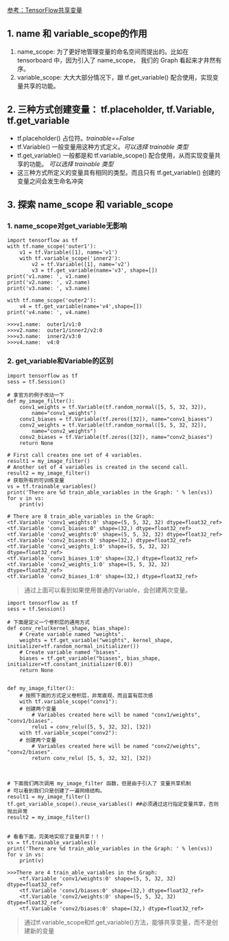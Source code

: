 [参考：TensorFlow共享变量](http://wiki.jikexueyuan.com/project/tensorflow-zh/how_tos/variable_scope.html)
## 1. name 和 variable_scope的作用
1. name_scope:                         为了更好地管理变量的命名空间而提出的。比如在 tensorboard 中，因为引入了 name_scope， 我们的 Graph 看起来才井然有序。
2. variable_scope: 大大大部分情况下，跟 tf.get_variable() 配合使用，实现变量共享的功能。

## 2. 三种方式创建变量： tf.placeholder, tf.Variable, tf.get_variable
+ tf.placeholder() 占位符。*trainable==False*
+ tf.Variable() 一般变量用这种方式定义。*可以选择 trainable 类型*
+ tf.get_variable() 一般都是和 tf.variable_scope() 配合使用，从而实现变量共享的功能。 *可以选择 trainable 类型*
+ 这三种方式所定义的变量具有相同的类型。而且只有 tf.get_variable() 创建的变量之间会发生命名冲突


## 3. 探索 name_scope 和 variable_scope
### 1. name_scope对get_variable无影响
```
import tensorflow as tf
with tf.name_scope('outer1'):
    v1 = tf.Variable([1], name='v1')
    with tf.variable_scope('inner2'):
        v2 = tf.Variable([1], name='v2')
        v3 = tf.get_variable(name='v3', shape=[])
print('v1.name: ', v1.name)
print('v2.name: ', v2.name)
print('v3.name: ', v3.name)

with tf.name_scope('outer2'):
    v4 = tf.get_variable(name='v4',shape=[])
print('v4.name: ', v4.name)
```
```
>>>v1.name:  outer1/v1:0
>>>v2.name:  outer1/inner2/v2:0
>>>v3.name:  inner2/v3:0
>>>v4.name:  v4:0
```


### 2. get_variable和Variable的区别
```
import tensorflow as tf
sess = tf.Session()

# 拿官方的例子改动一下
def my_image_filter():
    conv1_weights = tf.Variable(tf.random_normal([5, 5, 32, 32]),
        name="conv1_weights")
    conv1_biases = tf.Variable(tf.zeros([32]), name="conv1_biases")
    conv2_weights = tf.Variable(tf.random_normal([5, 5, 32, 32]),
        name="conv2_weights")
    conv2_biases = tf.Variable(tf.zeros([32]), name="conv2_biases")
    return None

# First call creates one set of 4 variables.
result1 = my_image_filter()
# Another set of 4 variables is created in the second call.
result2 = my_image_filter()
# 获取所有的可训练变量
vs = tf.trainable_variables()
print('There are %d train_able_variables in the Graph: ' % len(vs))
for v in vs:
    print(v)
```
```
# There are 8 train_able_variables in the Graph:
<tf.Variable 'conv1_weights:0' shape=(5, 5, 32, 32) dtype=float32_ref>
<tf.Variable 'conv1_biases:0' shape=(32,) dtype=float32_ref>
<tf.Variable 'conv2_weights:0' shape=(5, 5, 32, 32) dtype=float32_ref>
<tf.Variable 'conv2_biases:0' shape=(32,) dtype=float32_ref>
<tf.Variable 'conv1_weights_1:0' shape=(5, 5, 32, 32) dtype=float32_ref>
<tf.Variable 'conv1_biases_1:0' shape=(32,) dtype=float32_ref>
<tf.Variable 'conv2_weights_1:0' shape=(5, 5, 32, 32) dtype=float32_ref>
<tf.Variable 'conv2_biases_1:0' shape=(32,) dtype=float32_ref>

```
> 通过上面可以看到如果使用普通的Variable，会创建两次变量。
```
import tensorflow as tf
sess = tf.Session()

# 下面是定义一个卷积层的通用方式
def conv_relu(kernel_shape, bias_shape):
    # Create variable named "weights".
    weights = tf.get_variable("weights", kernel_shape, initializer=tf.random_normal_initializer())
    # Create variable named "biases".
    biases = tf.get_variable("biases", bias_shape, initializer=tf.constant_initializer(0.0))
    return None


def my_image_filter():
    # 按照下面的方式定义卷积层，非常直观，而且富有层次感
    with tf.variable_scope("conv1"): 
    # 创建两个变量
        # Variables created here will be named "conv1/weights", "conv1/biases".
        relu1 = conv_relu([5, 5, 32, 32], [32])
    with tf.variable_scope("conv2"):
    # 创建两个变量
        # Variables created here will be named "conv2/weights", "conv2/biases".
        return conv_relu( [5, 5, 32, 32], [32])



# 下面我们两次调用 my_image_filter 函数，但是由于引入了 变量共享机制
# 可以看到我们只是创建了一遍网络结构。
result1 = my_image_filter()
tf.get_variable_scope().reuse_variables() ##必须通过这行指定变量共享，否则抛出异常
result2 = my_image_filter()


# 看看下面，完美地实现了变量共享！！！
vs = tf.trainable_variables()
print('There are %d train_able_variables in the Graph: ' % len(vs))
for v in vs:
    print(v)
```
```
>>>There are 4 train_able_variables in the Graph: 
    <tf.Variable 'conv1/weights:0' shape=(5, 5, 32, 32) dtype=float32_ref>
    <tf.Variable 'conv1/biases:0' shape=(32,) dtype=float32_ref>
    <tf.Variable 'conv2/weights:0' shape=(5, 5, 32, 32) dtype=float32_ref>
    <tf.Variable 'conv2/biases:0' shape=(32,) dtype=float32_ref>
```
> 通过tf.variable_scope和tf.get_variable()方法，能够共享变量，而不是创建新的变量